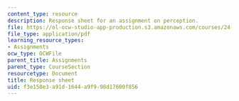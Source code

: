 ```yaml
---
content_type: resource
description: Response sheet for an assignment on perception.
file: https://ol-ocw-studio-app-production.s3.amazonaws.com/courses/24-910-topics-in-linguistic-theory-laboratory-phonology-spring-2007/f3e158e3a91d1644a9f998d17600f856_response_sheet.pdf
file_type: application/pdf
learning_resource_types:
- Assignments
ocw_type: OCWFile
parent_title: Assignments
parent_type: CourseSection
resourcetype: Document
title: Response sheet
uid: f3e158e3-a91d-1644-a9f9-98d17600f856
---
```

